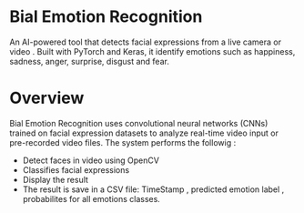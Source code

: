# Bial Emotion Recognition
An AI-powered tool that detects facial expressions from a live camera or video .
Built with PyTorch and Keras, it  identify emotions such as happiness, sadness, anger, surprise, disgust and fear.

# Overview

Bial Emotion Recognition uses convolutional neural networks (CNNs) trained on facial expression datasets to analyze real-time  video input or pre-recorded video files. 
The system performs the followig : 
 * Detect faces in video using OpenCV
 * Classifies facial expressions
 * Display the result
 * The result is save in a CSV file: TimeStamp , predicted emotion label , probabilites for all emotions classes.

